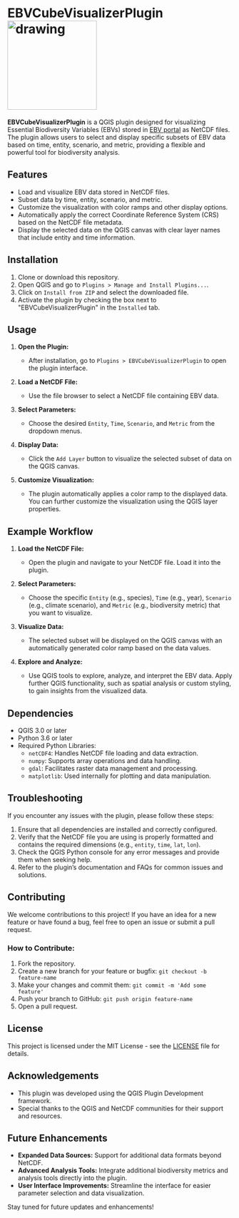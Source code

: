 # EBVCubeVisualizerPlugin                         <img src="[drawing.jpg](https://github.com/E-O-Conchas/EBVCubeVisualizerPlugin/blob/master/EBVIcon.png)" alt="drawing" width="200"/>      

**EBVCubeVisualizerPlugin** is a QGIS plugin designed for visualizing Essential Biodiversity Variables (EBVs) stored in [EBV portal](https://portal.geobon.org/home) as NetCDF files. The plugin allows users to select and display specific subsets of EBV data based on time, entity, scenario, and metric, providing a flexible and powerful tool for biodiversity analysis.

## Features

- Load and visualize EBV data stored in NetCDF files.
- Subset data by time, entity, scenario, and metric.
- Customize the visualization with color ramps and other display options.
- Automatically apply the correct Coordinate Reference System (CRS) based on the NetCDF file metadata.
- Display the selected data on the QGIS canvas with clear layer names that include entity and time information.

## Installation

1. Clone or download this repository.
2. Open QGIS and go to `Plugins > Manage and Install Plugins...`.
3. Click on `Install from ZIP` and select the downloaded file.
4. Activate the plugin by checking the box next to "EBVCubeVisualizerPlugin" in the `Installed` tab.

## Usage

1. **Open the Plugin:**
   - After installation, go to `Plugins > EBVCubeVisualizerPlugin` to open the plugin interface.

2. **Load a NetCDF File:**
   - Use the file browser to select a NetCDF file containing EBV data.

3. **Select Parameters:**
   - Choose the desired `Entity`, `Time`, `Scenario`, and `Metric` from the dropdown menus.

4. **Display Data:**
   - Click the `Add Layer` button to visualize the selected subset of data on the QGIS canvas.

5. **Customize Visualization:**
   - The plugin automatically applies a color ramp to the displayed data. You can further customize the visualization using the QGIS layer properties.

## Example Workflow

1. **Load the NetCDF File:**
   - Open the plugin and navigate to your NetCDF file. Load it into the plugin.
   
2. **Select Parameters:**
   - Choose the specific `Entity` (e.g., species), `Time` (e.g., year), `Scenario` (e.g., climate scenario), and `Metric` (e.g., biodiversity metric) that you want to visualize.

3. **Visualize Data:**
   - The selected subset will be displayed on the QGIS canvas with an automatically generated color ramp based on the data values.

4. **Explore and Analyze:**
   - Use QGIS tools to explore, analyze, and interpret the EBV data. Apply further QGIS functionality, such as spatial analysis or custom styling, to gain insights from the visualized data.

## Dependencies

- QGIS 3.0 or later
- Python 3.6 or later
- Required Python Libraries:
  - `netCDF4`: Handles NetCDF file loading and data extraction.
  - `numpy`: Supports array operations and data handling.
  - `gdal`: Facilitates raster data management and processing.
  - `matplotlib`: Used internally for plotting and data manipulation.

## Troubleshooting

If you encounter any issues with the plugin, please follow these steps:

1. Ensure that all dependencies are installed and correctly configured.
2. Verify that the NetCDF file you are using is properly formatted and contains the required dimensions (e.g., `entity`, `time`, `lat`, `lon`).
3. Check the QGIS Python console for any error messages and provide them when seeking help.
4. Refer to the plugin’s documentation and FAQs for common issues and solutions.

## Contributing

We welcome contributions to this project! If you have an idea for a new feature or have found a bug, feel free to open an issue or submit a pull request.

### How to Contribute:

1. Fork the repository.
2. Create a new branch for your feature or bugfix: `git checkout -b feature-name`
3. Make your changes and commit them: `git commit -m 'Add some feature'`
4. Push your branch to GitHub: `git push origin feature-name`
5. Open a pull request.

## License

This project is licensed under the MIT License - see the [LICENSE](LICENSE) file for details.

## Acknowledgements

- This plugin was developed using the QGIS Plugin Development framework.
- Special thanks to the QGIS and NetCDF communities for their support and resources.

## Future Enhancements

- **Expanded Data Sources:** Support for additional data formats beyond NetCDF.
- **Advanced Analysis Tools:** Integrate additional biodiversity metrics and analysis tools directly into the plugin.
- **User Interface Improvements:** Streamline the interface for easier parameter selection and data visualization.

Stay tuned for future updates and enhancements!

